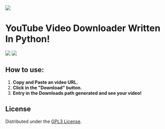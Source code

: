 <image src="https://www.gnu.org/graphics/gplv3-127x51.png">

# YouTube Video Downloader Written In Python!

<image src="screenshots/video_downloader1.png">
<image src="screenshots/video_downloader2.png">

## How to use:
1. **Copy and Paste an video URL.**
2. **Click in the "Download" button.**
3. **Entry in the Downloads path generated and see your video!**

## License
Distributed under the [GPL3 License](https://www.gnu.org/licenses/gpl-3.0.en.html#license-text).

